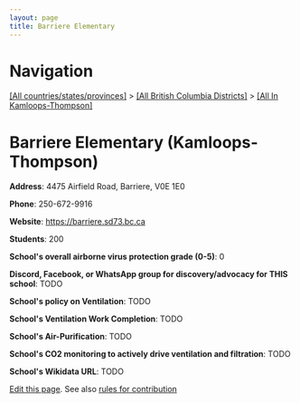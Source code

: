 ```yaml
---
layout: page
title: Barriere Elementary
---
```

# Navigation

[[All countries/states/provinces]](../../..) > [[All British Columbia Districts]](../..) > [[All In Kamloops-Thompson]](..)

# Barriere Elementary (Kamloops-Thompson)

**Address**: 4475 Airfield Road, Barriere, V0E 1E0

**Phone**: 250-672-9916

**Website**: <https://barriere.sd73.bc.ca>

**Students**: 200

**School's overall airborne virus protection grade (0-5)**: 0

**Discord, Facebook, or WhatsApp group for discovery/advocacy for THIS school**: TODO

**School's policy on Ventilation**: TODO

**School's Ventilation Work Completion**: TODO

**School's Air-Purification**: TODO

**School's CO2 monitoring to actively drive ventilation and filtration**: TODO

**School's Wikidata URL**: TODO


[Edit this page](https://github.com/ventilate-schools/BC/edit/main/./Kamloops-Thompson/Barriere_Elementary.md). See also [rules for contribution](../../../contribution-rules/)